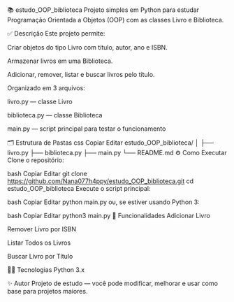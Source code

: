 📚 estudo_OOP_biblioteca
Projeto simples em Python para estudar Programação Orientada a Objetos (OOP) com as classes Livro e Biblioteca.

✅ Descrição
Este projeto permite:

Criar objetos do tipo Livro com título, autor, ano e ISBN.

Armazenar livros em uma Biblioteca.

Adicionar, remover, listar e buscar livros pelo título.

Organizado em 3 arquivos:

livro.py — classe Livro

biblioteca.py — classe Biblioteca

main.py — script principal para testar o funcionamento

🗂️ Estrutura de Pastas
css
Copiar
Editar
estudo_OOP_biblioteca/
│
├── livro.py
├── biblioteca.py
├── main.py
└── README.md
⚙️ Como Executar
Clone o repositório:

bash
Copiar
Editar
git clone https://github.com/Nana077h4ppy/estudo_OOP_biblioteca.git
cd estudo_OOP_biblioteca
Execute o script principal:

bash
Copiar
Editar
python main.py
ou, se estiver usando Python 3:

bash
Copiar
Editar
python3 main.py
📌 Funcionalidades
Adicionar Livro

Remover Livro por ISBN

Listar Todos os Livros

Buscar Livro por Título

👨‍💻 Tecnologias
Python 3.x

✨ Autor
Projeto de estudo — você pode modificar, melhorar e usar como base para projetos maiores.
